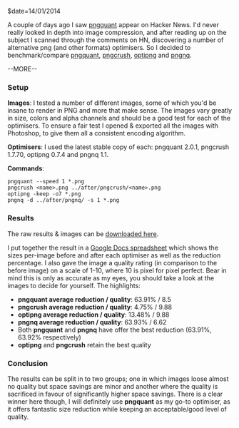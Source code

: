 $date=14/01/2014

A couple of days ago I saw [pngquant](http://pngquant.org/) appear on Hacker News. I'd never really looked in depth into image compression, and after reading up on the subject I scanned through the comments on HN, discovering a number of alternative png (and other formats) optimisers. So I decided to benchmark/compare [pngquant](http://pngquant.org/), [pngcrush](http://pmt.sourceforge.net/pngcrush/), [optipng](http://optipng.sourceforge.net/) and [pngnq](http://pngnq.sourceforge.net/).

--MORE--

### Setup

**Images**: I tested a number of different images, some of which you'd be insane to render in PNG and more that make sense. The images vary greatly in size, colors and alpha channels and should be a good test for each of the optimisers. To ensure a fair test I opened & exported all the images with Photoshop, to give them all a consistent encoding algorithm.

**Optimisers**: I used the latest stable copy of each: pngquant 2.0.1, pngcrush 1.7.70, optipng 0.7.4 and pngnq 1.1.

**Commands**:

	pngquant --speed 1 *.png
	pngcrush <name>.png ../after/pngcrush/<name>.png
	optipng -keep -o7 *.png
	pngnq -d ../after/pngnq/ -s 1 *.png

### Results

The raw results & images can be [downloaded here](/inc/files/png-optimisers.zip). 

I put together the result in a [Google Docs spreadsheet](https://docs.google.com/spreadsheet/ccc?key=0AkRYIVqSDsRbdFU3R1N3c0FUT1FxUFNIMFdWY29odHc&usp=sharing) which shows the sizes per-image before and after each optimiser as well as the reduction percentage. I also gave the image a quality rating (in comparison to the before image) on a scale of 1-10, where 10 is pixel for pixel perfect. Bear in mind this is only as accurate as my eyes, you should take a look at the images to decide for yourself. The highlights:

+ **pngquant average reduction / quality**: 63.91% / 8.5
+ **pngcrush average reduction / quality**: 4.75% / 9.88
+ **optipng average reduction / quality**: 13.48% / 9.88
+ **pngnq average reduction / quality**: 63.93% / 6.62
+ Both **pngquant** and **pngnq** have offer the best reduction (63.91%, 63.92% respectively)
+ **optipng** and **pngcrush** retain the best quality


### Conclusion

The results can be split in to two groups; one in which images loose almost no quality but space savings are minor and another where the quality is sacrificed in favour of significantly higher space savings. There is a clear winner here though, I will definitely use **pngquant** as my go-to optimiser, as it offers fantastic size reduction while keeping an acceptable/good level of quality.
